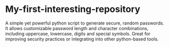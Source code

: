 # My-first-interesting-repository
A simple yet powerful python script to generate secure, random passwords. It allows customizable password length and character combinations, including uppercase, lowercase, digits and special symbols. Great for improving security practices or integrating into other python-based tools.
